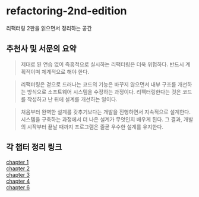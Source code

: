 # refactoring-2nd-edition

리팩터링 2판을 읽으면서 정리하는 공간

## 추천사 및 서문의 요약

> 제대로 된 연습 없이 즉흥적으로 실시하는 리팩터링은 더욱 위험하다. 반드시 계획적이며 체계적으로 해야 한다.

> 리팩터링은 겉으로 드러나는 코드의 기능은 바꾸지 않으면서 내부 구조를 개선하는 방식으로 소프트웨어 시스템을 수정하는 과정이다. 리팩터링한다는 것은 코드를 작성하고 난 뒤에 설계를 개선하는 일이다.

> 처음부터 완벽한 설계를 갖추기보다는 개발을 진행하면서 지속적으로 설계한다. 시스템을 구축하는 과정에서 더 나은 설계가 무엇인지 배우게 된다. 그 결과, 개발의 시작부터 끝날 때까지 프로그램은 줄곧 우수한 설계를 유지한다.

## 각 챕터 정리 링크

[chapter 1](chapter1/chapter1.md)  
[chapter 2](chapter2/chapter2.md)  
[chapter 3](chapter3/chapter3.md)  
[chapter 4](chapter4/chapter4.md)  
[chapter 6](chapter6/chapter6.md)
